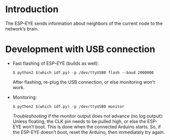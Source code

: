Introduction
============

The ESP-EYE sends information about neighbors of the current node to the
network’s brain.


Development with USB connection
===============================

  * Fast flashing of ESP-EYE (builds as well):

        $ python2 $(which idf.py) -p /dev/ttyUSB0 flash --baud 2000000
        
    After flashing, re-plug the USB connection, or else monitoring won’t work.

  * Monitoring:

        $ python2 $(which idf.py) -p /dev/ttyUSB0 monitor

    *Troubleshooting* if the monitor output does not advance (no log output):
    Unless floating, the CLK pin needs to be pulled high, or else the ESP-EYE
    won’t boot. This is done when the connected Arduino starts. So, if the
    ESP-EYE doesn’t boot, reset the Arduino, then immediately try again.
